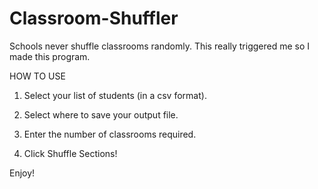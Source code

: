 # Classroom-Shuffler

Schools never shuffle classrooms randomly. This really triggered me so I made this program.

HOW TO USE

1. Select your list of students (in a csv format).
   <img scr="https://i.imgur.com/O0OMjGk.png"></img>

2. Select where to save your output file.

3. Enter the number of classrooms required.

4. Click Shuffle Sections!

Enjoy!

